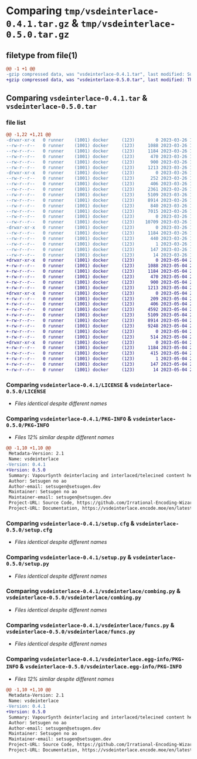 # Comparing `tmp/vsdeinterlace-0.4.1.tar.gz` & `tmp/vsdeinterlace-0.5.0.tar.gz`

## filetype from file(1)

```diff
@@ -1 +1 @@
-gzip compressed data, was "vsdeinterlace-0.4.1.tar", last modified: Sun Mar 26 17:40:33 2023, max compression
+gzip compressed data, was "vsdeinterlace-0.5.0.tar", last modified: Thu May  4 22:00:07 2023, max compression
```

## Comparing `vsdeinterlace-0.4.1.tar` & `vsdeinterlace-0.5.0.tar`

### file list

```diff
@@ -1,22 +1,21 @@
-drwxr-xr-x   0 runner    (1001) docker     (123)        0 2023-03-26 17:40:33.481795 vsdeinterlace-0.4.1/
--rw-r--r--   0 runner    (1001) docker     (123)     1088 2023-03-26 17:40:12.000000 vsdeinterlace-0.4.1/LICENSE
--rw-r--r--   0 runner    (1001) docker     (123)     1184 2023-03-26 17:40:33.481795 vsdeinterlace-0.4.1/PKG-INFO
--rw-r--r--   0 runner    (1001) docker     (123)      470 2023-03-26 17:40:12.000000 vsdeinterlace-0.4.1/README.md
--rw-r--r--   0 runner    (1001) docker     (123)      900 2023-03-26 17:40:33.481795 vsdeinterlace-0.4.1/setup.cfg
--rw-r--r--   0 runner    (1001) docker     (123)     1213 2023-03-26 17:40:12.000000 vsdeinterlace-0.4.1/setup.py
-drwxr-xr-x   0 runner    (1001) docker     (123)        0 2023-03-26 17:40:33.477795 vsdeinterlace-0.4.1/vsdeinterlace/
--rw-r--r--   0 runner    (1001) docker     (123)      252 2023-03-26 17:40:12.000000 vsdeinterlace-0.4.1/vsdeinterlace/__init__.py
--rw-r--r--   0 runner    (1001) docker     (123)      406 2023-03-26 17:40:12.000000 vsdeinterlace-0.4.1/vsdeinterlace/_metadata.py
--rw-r--r--   0 runner    (1001) docker     (123)     2361 2023-03-26 17:40:12.000000 vsdeinterlace-0.4.1/vsdeinterlace/blending.py
--rw-r--r--   0 runner    (1001) docker     (123)     5109 2023-03-26 17:40:12.000000 vsdeinterlace-0.4.1/vsdeinterlace/combing.py
--rw-r--r--   0 runner    (1001) docker     (123)     8914 2023-03-26 17:40:12.000000 vsdeinterlace-0.4.1/vsdeinterlace/funcs.py
--rw-r--r--   0 runner    (1001) docker     (123)      840 2023-03-26 17:40:12.000000 vsdeinterlace-0.4.1/vsdeinterlace/helpers.py
--rw-r--r--   0 runner    (1001) docker     (123)     7015 2023-03-26 17:40:12.000000 vsdeinterlace-0.4.1/vsdeinterlace/ivtc.py
--rw-r--r--   0 runner    (1001) docker     (123)        0 2023-03-26 17:40:12.000000 vsdeinterlace-0.4.1/vsdeinterlace/py.typed
--rw-r--r--   0 runner    (1001) docker     (123)    10709 2023-03-26 17:40:12.000000 vsdeinterlace-0.4.1/vsdeinterlace/utils.py
-drwxr-xr-x   0 runner    (1001) docker     (123)        0 2023-03-26 17:40:33.481795 vsdeinterlace-0.4.1/vsdeinterlace.egg-info/
--rw-r--r--   0 runner    (1001) docker     (123)     1184 2023-03-26 17:40:33.000000 vsdeinterlace-0.4.1/vsdeinterlace.egg-info/PKG-INFO
--rw-r--r--   0 runner    (1001) docker     (123)      440 2023-03-26 17:40:33.000000 vsdeinterlace-0.4.1/vsdeinterlace.egg-info/SOURCES.txt
--rw-r--r--   0 runner    (1001) docker     (123)        1 2023-03-26 17:40:33.000000 vsdeinterlace-0.4.1/vsdeinterlace.egg-info/dependency_links.txt
--rw-r--r--   0 runner    (1001) docker     (123)      147 2023-03-26 17:40:33.000000 vsdeinterlace-0.4.1/vsdeinterlace.egg-info/requires.txt
--rw-r--r--   0 runner    (1001) docker     (123)       14 2023-03-26 17:40:33.000000 vsdeinterlace-0.4.1/vsdeinterlace.egg-info/top_level.txt
+drwxr-xr-x   0 runner    (1001) docker     (123)        0 2023-05-04 22:00:07.764684 vsdeinterlace-0.5.0/
+-rw-r--r--   0 runner    (1001) docker     (123)     1088 2023-05-04 21:59:33.000000 vsdeinterlace-0.5.0/LICENSE
+-rw-r--r--   0 runner    (1001) docker     (123)     1184 2023-05-04 22:00:07.764684 vsdeinterlace-0.5.0/PKG-INFO
+-rw-r--r--   0 runner    (1001) docker     (123)      470 2023-05-04 21:59:33.000000 vsdeinterlace-0.5.0/README.md
+-rw-r--r--   0 runner    (1001) docker     (123)      900 2023-05-04 22:00:07.764684 vsdeinterlace-0.5.0/setup.cfg
+-rw-r--r--   0 runner    (1001) docker     (123)     1213 2023-05-04 21:59:33.000000 vsdeinterlace-0.5.0/setup.py
+drwxr-xr-x   0 runner    (1001) docker     (123)        0 2023-05-04 22:00:07.760684 vsdeinterlace-0.5.0/vsdeinterlace/
+-rw-r--r--   0 runner    (1001) docker     (123)      209 2023-05-04 21:59:33.000000 vsdeinterlace-0.5.0/vsdeinterlace/__init__.py
+-rw-r--r--   0 runner    (1001) docker     (123)      406 2023-05-04 21:59:33.000000 vsdeinterlace-0.5.0/vsdeinterlace/_metadata.py
+-rw-r--r--   0 runner    (1001) docker     (123)     4592 2023-05-04 21:59:33.000000 vsdeinterlace-0.5.0/vsdeinterlace/blending.py
+-rw-r--r--   0 runner    (1001) docker     (123)     5109 2023-05-04 21:59:33.000000 vsdeinterlace-0.5.0/vsdeinterlace/combing.py
+-rw-r--r--   0 runner    (1001) docker     (123)     8914 2023-05-04 21:59:33.000000 vsdeinterlace-0.5.0/vsdeinterlace/funcs.py
+-rw-r--r--   0 runner    (1001) docker     (123)     9248 2023-05-04 21:59:33.000000 vsdeinterlace-0.5.0/vsdeinterlace/ivtc.py
+-rw-r--r--   0 runner    (1001) docker     (123)        0 2023-05-04 21:59:33.000000 vsdeinterlace-0.5.0/vsdeinterlace/py.typed
+-rw-r--r--   0 runner    (1001) docker     (123)      514 2023-05-04 21:59:33.000000 vsdeinterlace-0.5.0/vsdeinterlace/utils.py
+drwxr-xr-x   0 runner    (1001) docker     (123)        0 2023-05-04 22:00:07.764684 vsdeinterlace-0.5.0/vsdeinterlace.egg-info/
+-rw-r--r--   0 runner    (1001) docker     (123)     1184 2023-05-04 22:00:07.000000 vsdeinterlace-0.5.0/vsdeinterlace.egg-info/PKG-INFO
+-rw-r--r--   0 runner    (1001) docker     (123)      415 2023-05-04 22:00:07.000000 vsdeinterlace-0.5.0/vsdeinterlace.egg-info/SOURCES.txt
+-rw-r--r--   0 runner    (1001) docker     (123)        1 2023-05-04 22:00:07.000000 vsdeinterlace-0.5.0/vsdeinterlace.egg-info/dependency_links.txt
+-rw-r--r--   0 runner    (1001) docker     (123)      147 2023-05-04 22:00:07.000000 vsdeinterlace-0.5.0/vsdeinterlace.egg-info/requires.txt
+-rw-r--r--   0 runner    (1001) docker     (123)       14 2023-05-04 22:00:07.000000 vsdeinterlace-0.5.0/vsdeinterlace.egg-info/top_level.txt
```

### Comparing `vsdeinterlace-0.4.1/LICENSE` & `vsdeinterlace-0.5.0/LICENSE`

 * *Files identical despite different names*

### Comparing `vsdeinterlace-0.4.1/PKG-INFO` & `vsdeinterlace-0.5.0/PKG-INFO`

 * *Files 12% similar despite different names*

```diff
@@ -1,10 +1,10 @@
 Metadata-Version: 2.1
 Name: vsdeinterlace
-Version: 0.4.1
+Version: 0.5.0
 Summary: VapourSynth deinterlacing and interlaced/telecined content helper functions
 Author: Setsugen no ao
 Author-email: setsugen@setsugen.dev
 Maintainer: Setsugen no ao
 Maintainer-email: setsugen@setsugen.dev
 Project-URL: Source Code, https://github.com/Irrational-Encoding-Wizardry/vs-deinterlace
 Project-URL: Documentation, https://vsdeinterlace.encode.moe/en/latest/
```

### Comparing `vsdeinterlace-0.4.1/setup.cfg` & `vsdeinterlace-0.5.0/setup.cfg`

 * *Files identical despite different names*

### Comparing `vsdeinterlace-0.4.1/setup.py` & `vsdeinterlace-0.5.0/setup.py`

 * *Files identical despite different names*

### Comparing `vsdeinterlace-0.4.1/vsdeinterlace/combing.py` & `vsdeinterlace-0.5.0/vsdeinterlace/combing.py`

 * *Files identical despite different names*

### Comparing `vsdeinterlace-0.4.1/vsdeinterlace/funcs.py` & `vsdeinterlace-0.5.0/vsdeinterlace/funcs.py`

 * *Files identical despite different names*

### Comparing `vsdeinterlace-0.4.1/vsdeinterlace.egg-info/PKG-INFO` & `vsdeinterlace-0.5.0/vsdeinterlace.egg-info/PKG-INFO`

 * *Files 12% similar despite different names*

```diff
@@ -1,10 +1,10 @@
 Metadata-Version: 2.1
 Name: vsdeinterlace
-Version: 0.4.1
+Version: 0.5.0
 Summary: VapourSynth deinterlacing and interlaced/telecined content helper functions
 Author: Setsugen no ao
 Author-email: setsugen@setsugen.dev
 Maintainer: Setsugen no ao
 Maintainer-email: setsugen@setsugen.dev
 Project-URL: Source Code, https://github.com/Irrational-Encoding-Wizardry/vs-deinterlace
 Project-URL: Documentation, https://vsdeinterlace.encode.moe/en/latest/
```

